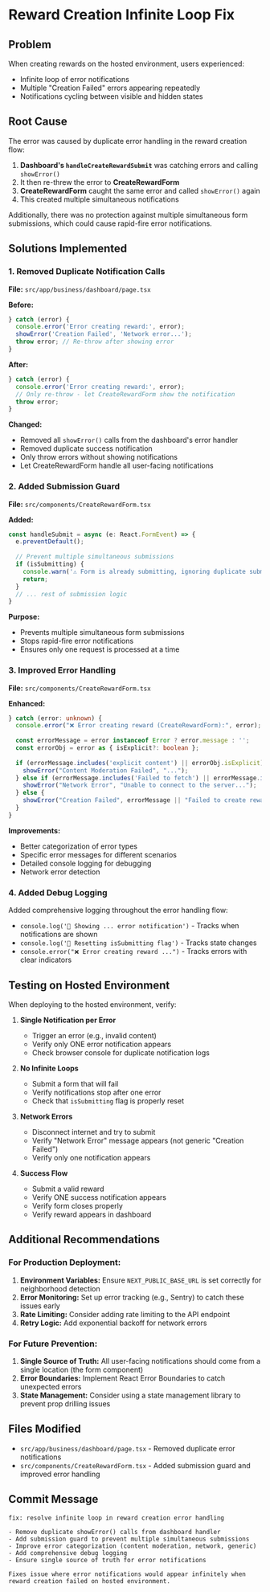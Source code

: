 # Reward Creation Infinite Loop Fix

## Problem
When creating rewards on the hosted environment, users experienced:
- Infinite loop of error notifications
- Multiple "Creation Failed" errors appearing repeatedly
- Notifications cycling between visible and hidden states

## Root Cause
The error was caused by duplicate error handling in the reward creation flow:

1. **Dashboard's `handleCreateRewardSubmit`** was catching errors and calling `showError()`
2. It then re-threw the error to **CreateRewardForm**
3. **CreateRewardForm** caught the same error and called `showError()` again
4. This created multiple simultaneous notifications

Additionally, there was no protection against multiple simultaneous form submissions, which could cause rapid-fire error notifications.

## Solutions Implemented

### 1. Removed Duplicate Notification Calls
**File:** `src/app/business/dashboard/page.tsx`

**Before:**
```typescript
} catch (error) {
  console.error('Error creating reward:', error);
  showError('Creation Failed', 'Network error...');
  throw error; // Re-throw after showing error
}
```

**After:**
```typescript
} catch (error) {
  console.error('Error creating reward:', error);
  // Only re-throw - let CreateRewardForm show the notification
  throw error;
}
```

**Changed:**
- Removed all `showError()` calls from the dashboard's error handler
- Removed duplicate success notification
- Only throw errors without showing notifications
- Let CreateRewardForm handle all user-facing notifications

### 2. Added Submission Guard
**File:** `src/components/CreateRewardForm.tsx`

**Added:**
```typescript
const handleSubmit = async (e: React.FormEvent) => {
  e.preventDefault();
  
  // Prevent multiple simultaneous submissions
  if (isSubmitting) {
    console.warn('⚠️ Form is already submitting, ignoring duplicate submission');
    return;
  }
  // ... rest of submission logic
}
```

**Purpose:**
- Prevents multiple simultaneous form submissions
- Stops rapid-fire error notifications
- Ensures only one request is processed at a time

### 3. Improved Error Handling
**File:** `src/components/CreateRewardForm.tsx`

**Enhanced:**
```typescript
} catch (error: unknown) {
  console.error("❌ Error creating reward (CreateRewardForm):", error);
  
  const errorMessage = error instanceof Error ? error.message : '';
  const errorObj = error as { isExplicit?: boolean };
  
  if (errorMessage.includes('explicit content') || errorObj.isExplicit) {
    showError("Content Moderation Failed", "...");
  } else if (errorMessage.includes('Failed to fetch') || errorMessage.includes('Network')) {
    showError("Network Error", "Unable to connect to the server...");
  } else {
    showError("Creation Failed", errorMessage || "Failed to create reward...");
  }
}
```

**Improvements:**
- Better categorization of error types
- Specific error messages for different scenarios
- Detailed console logging for debugging
- Network error detection

### 4. Added Debug Logging
Added comprehensive logging throughout the error handling flow:
- `console.log('🔔 Showing ... error notification')` - Tracks when notifications are shown
- `console.log('🔄 Resetting isSubmitting flag')` - Tracks state changes
- `console.error("❌ Error creating reward ...")` - Tracks errors with clear indicators

## Testing on Hosted Environment

When deploying to the hosted environment, verify:

1. **Single Notification per Error**
   - Trigger an error (e.g., invalid content)
   - Verify only ONE error notification appears
   - Check browser console for duplicate notification logs

2. **No Infinite Loops**
   - Submit a form that will fail
   - Verify notifications stop after one error
   - Check that `isSubmitting` flag is properly reset

3. **Network Errors**
   - Disconnect internet and try to submit
   - Verify "Network Error" message appears (not generic "Creation Failed")
   - Verify only one notification appears

4. **Success Flow**
   - Submit a valid reward
   - Verify ONE success notification appears
   - Verify form closes properly
   - Verify reward appears in dashboard

## Additional Recommendations

### For Production Deployment:
1. **Environment Variables:** Ensure `NEXT_PUBLIC_BASE_URL` is set correctly for neighborhood detection
2. **Error Monitoring:** Set up error tracking (e.g., Sentry) to catch these issues early
3. **Rate Limiting:** Consider adding rate limiting to the API endpoint
4. **Retry Logic:** Add exponential backoff for network errors

### For Future Prevention:
1. **Single Source of Truth:** All user-facing notifications should come from a single location (the form component)
2. **Error Boundaries:** Implement React Error Boundaries to catch unexpected errors
3. **State Management:** Consider using a state management library to prevent prop drilling issues

## Files Modified
- `src/app/business/dashboard/page.tsx` - Removed duplicate error notifications
- `src/components/CreateRewardForm.tsx` - Added submission guard and improved error handling

## Commit Message
```
fix: resolve infinite loop in reward creation error handling

- Remove duplicate showError() calls from dashboard handler
- Add submission guard to prevent multiple simultaneous submissions
- Improve error categorization (content moderation, network, generic)
- Add comprehensive debug logging
- Ensure single source of truth for error notifications

Fixes issue where error notifications would appear infinitely when
reward creation failed on hosted environment.
```

